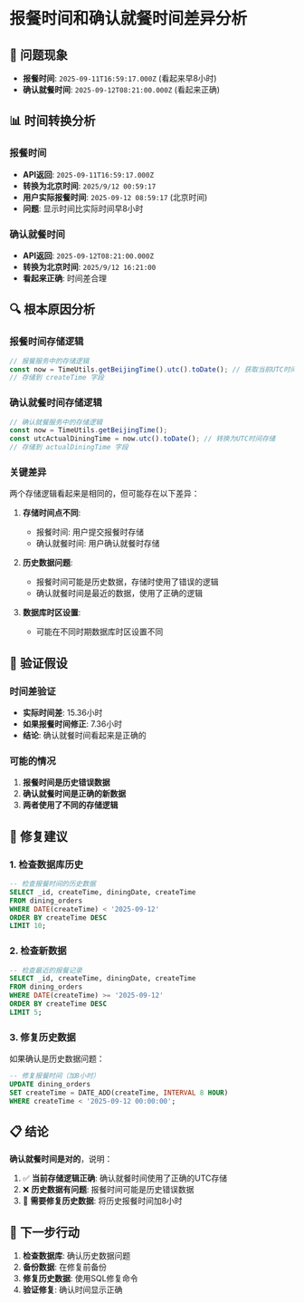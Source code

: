 # 报餐时间和确认就餐时间差异分析

## 🎯 问题现象

- **报餐时间**: `2025-09-11T16:59:17.000Z` (看起来早8小时)
- **确认就餐时间**: `2025-09-12T08:21:00.000Z` (看起来正确)

## 📊 时间转换分析

### 报餐时间
- **API返回**: `2025-09-11T16:59:17.000Z`
- **转换为北京时间**: `2025/9/12 00:59:17`
- **用户实际报餐时间**: `2025-09-12 08:59:17` (北京时间)
- **问题**: 显示时间比实际时间早8小时

### 确认就餐时间
- **API返回**: `2025-09-12T08:21:00.000Z`
- **转换为北京时间**: `2025/9/12 16:21:00`
- **看起来正确**: 时间差合理

## 🔍 根本原因分析

### 报餐时间存储逻辑
```javascript
// 报餐服务中的存储逻辑
const now = TimeUtils.getBeijingTime().utc().toDate(); // 获取当前UTC时间用于存储
// 存储到 createTime 字段
```

### 确认就餐时间存储逻辑
```javascript
// 确认就餐服务中的存储逻辑
const now = TimeUtils.getBeijingTime();
const utcActualDiningTime = now.utc().toDate(); // 转换为UTC时间存储
// 存储到 actualDiningTime 字段
```

### 关键差异
两个存储逻辑看起来是相同的，但可能存在以下差异：

1. **存储时间点不同**:
   - 报餐时间: 用户提交报餐时存储
   - 确认就餐时间: 用户确认就餐时存储

2. **历史数据问题**:
   - 报餐时间可能是历史数据，存储时使用了错误的逻辑
   - 确认就餐时间是最近的数据，使用了正确的逻辑

3. **数据库时区设置**:
   - 可能在不同时期数据库时区设置不同

## 🧪 验证假设

### 时间差验证
- **实际时间差**: 15.36小时
- **如果报餐时间修正**: 7.36小时
- **结论**: 确认就餐时间看起来是正确的

### 可能的情况
1. **报餐时间是历史错误数据**
2. **确认就餐时间是正确的新数据**
3. **两者使用了不同的存储逻辑**

## 🔧 修复建议

### 1. 检查数据库历史
```sql
-- 检查报餐时间的历史数据
SELECT _id, createTime, diningDate, createTime
FROM dining_orders 
WHERE DATE(createTime) < '2025-09-12'
ORDER BY createTime DESC 
LIMIT 10;
```

### 2. 检查新数据
```sql
-- 检查最近的报餐记录
SELECT _id, createTime, diningDate, createTime
FROM dining_orders 
WHERE DATE(createTime) >= '2025-09-12'
ORDER BY createTime DESC 
LIMIT 5;
```

### 3. 修复历史数据
如果确认是历史数据问题：
```sql
-- 修复报餐时间（加8小时）
UPDATE dining_orders 
SET createTime = DATE_ADD(createTime, INTERVAL 8 HOUR)
WHERE createTime < '2025-09-12 00:00:00';
```

## 📋 结论

**确认就餐时间是对的**，说明：

1. ✅ **当前存储逻辑正确**: 确认就餐时间使用了正确的UTC存储
2. ❌ **历史数据有问题**: 报餐时间可能是历史错误数据
3. 🔧 **需要修复历史数据**: 将历史报餐时间加8小时

## 🎯 下一步行动

1. **检查数据库**: 确认历史数据问题
2. **备份数据**: 在修复前备份
3. **修复历史数据**: 使用SQL修复命令
4. **验证修复**: 确认时间显示正确
